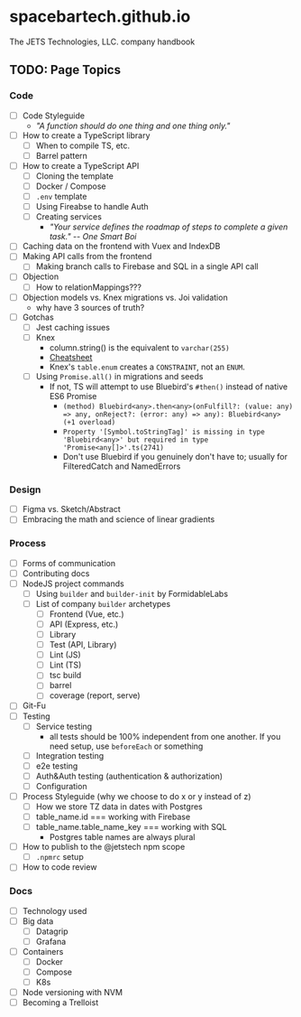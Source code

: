 # spacebartech.github.io
The JETS Technologies, LLC. company handbook


## TODO: Page Topics

### Code

- [ ] Code Styleguide
  - _"A function should do one thing and one thing only."_
- [ ] How to create a TypeScript library
  - [ ] When to compile TS, etc.
  - [ ] Barrel pattern
- [ ] How to create a TypeScript API
  - [ ] Cloning the template
  - [ ] Docker / Compose
  - [ ] `.env` template
  - [ ] Using Fireabse to handle Auth
  - [ ] Creating services
    - _"Your service defines the roadmap of steps to complete a given task." -- One Smart Boi_
- [ ] Caching data on the frontend with Vuex and IndexDB
- [ ] Making API calls from the frontend
  - [ ] Making branch calls to Firebase and SQL in a single API call
- [ ] Objection
  - [ ] How to relationMappings???
- [ ] Objection models vs. Knex migrations vs. Joi validation
  - why have 3 sources of truth?
- [ ] Gotchas
  - [ ] Jest caching issues
  - [ ] Knex
    - column.string() is the equivalent to `varchar(255)`
    - [Cheatsheet](https://devhints.io/knex)
    - Knex's `table.enum` creates a `CONSTRAINT`, not an `ENUM`.
  - [ ] Using `Promise.all()` in migrations and seeds
    - If not, TS will attempt to use Bluebird's `#then()` instead of native ES6 Promise
      - `(method) Bluebird<any>.then<any>(onFulfill?: (value: any) => any, onReject?: (error: any) => any): Bluebird<any> (+1 overload)`
      - `Property '[Symbol.toStringTag]' is missing in type 'Bluebird<any>' but required in type 'Promise<any[]>'.ts(2741)`
      - Don't use Bluebird if you genuinely don't have to; usually for FilteredCatch and NamedErrors

### Design

- [ ] Figma vs. Sketch/Abstract
- [ ] Embracing the math and science of linear gradients

### Process

- [ ] Forms of communication
- [ ] Contributing docs
- [ ] NodeJS project commands
  - [ ] Using `builder` and `builder-init` by FormidableLabs
  - [ ] List of company `builder` archetypes
    - [ ] Frontend (Vue, etc.)
    - [ ] API (Express, etc.)
    - [ ] Library
    - [ ] Test (API, Library)
    - [ ] Lint (JS)
    - [ ] Lint (TS)
    - [ ] tsc build
    - [ ] barrel
    - [ ] coverage (report, serve)
- [ ] Git-Fu
- [ ] Testing
  - [ ] Service testing
    - all tests should be 100% independent from one another. If you need setup, use `beforeEach` or something
  - [ ] Integration testing
  - [ ] e2e testing
  - [ ] Auth&Auth testing (authentication & authorization)
  - [ ] Configuration
- [ ] Process Styleguide (why we choose to do x or y instead of z)
  - [ ] How we store TZ data in dates with Postgres
  - [ ] table_name.id === working with Firebase
  - [ ] table_name.table_name_key === working with SQL
    - Postgres table names are always plural
- [ ] How to publish to the @jetstech npm scope
  - [ ] `.npmrc` setup
- [ ] How to code review

### Docs

- [ ] Technology used
- [ ] Big data
  - [ ] Datagrip
  - [ ] Grafana
- [ ] Containers
  - [ ] Docker
  - [ ] Compose
  - [ ] K8s
- [ ] Node versioning with NVM
- [ ] Becoming a Trelloist
